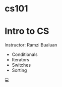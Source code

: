# cs101
# Intro to CS
Instructor: Ramzi Bualuan
* Conditionals
* Iterators
* Switches
* Sorting

:computer:
